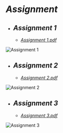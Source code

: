 # ***Assignment***

- ## ***Assignment 1***

  - *[Assignment 1.pdf](https://github.com/NabilaTarannum/Assignment/files/8117567/assignment.1.pdf)*

![Assignment 1](https://user-images.githubusercontent.com/89971373/155166126-8d98aedf-a05a-4b87-b568-76d349f3ca92.jpg)

- ## ***Assignment 2***

  - *[Assignment 2.pdf](https://github.com/NabilaTarannum/Assignment/files/8117622/assignment.2.pdf)*

![Assignment 2](https://user-images.githubusercontent.com/89971373/155163959-2db60cca-5a7e-42ed-82bb-c81701c1a4ca.jpg)

- ## ***Assignment 3***

  - *[Assignment 3.pdf](https://github.com/NabilaTarannum/Assignment/files/8117881/assignment.3.pdf)*

![Assignment 3](https://user-images.githubusercontent.com/89971373/155164590-0b4953ff-e557-4dbe-886d-c04a4118d530.jpg)
